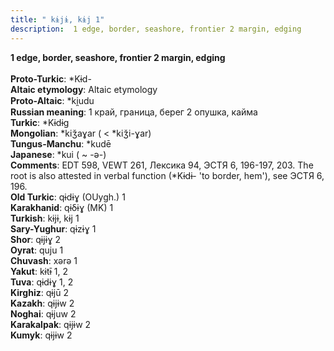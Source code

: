 ```yaml
---
title: " kɨjɨ, kɨj 1"
description:  1 edge, border, seashore, frontier 2 margin, edging
---
```

<strong> 1 edge, border, seashore, frontier 2 margin, edging</strong><br><br>
<strong>Proto-Turkic</strong>:  *Kɨd-<br>
<strong>Altaic etymology</strong>:  Altaic etymology<br>
<strong> Proto-Altaic</strong>:  *ki̯udu<br>
<strong>Russian meaning</strong>:  1 край, граница, берег 2 опушка, кайма<br>
<strong>Turkic</strong>:  *Kɨdɨg<br>
<strong>Mongolian</strong>:  *kiǯaɣar ( < *kiǯi-ɣar)<br>
<strong>Tungus-Manchu</strong>:  *kudē<br>
<strong>Japanese</strong>:  *kui ( ~ -ǝ-)<br>
<strong>Comments</strong>:  EDT 598, VEWT 261, Лексика 94, ЭСТЯ 6, 196-197, 203. The root is also attested in verbal function (*Kɨdɨ- 'to border, hem'), see ЭСТЯ 6, 196.<br>
<strong>Old Turkic</strong>:  qɨdɨɣ (OUygh.) 1<br>
<strong>Karakhanid</strong>:  qɨδɨɣ (MK) 1<br>
<strong>Turkish</strong>:  kɨjɨ, kɨj 1<br>
<strong>Sary-Yughur</strong>:  qɨzɨɣ 1<br>
<strong>Shor</strong>:  qɨjɨɣ 2<br>
<strong>Oyrat</strong>:  quju 1<br>
<strong>Chuvash</strong>:  xǝrǝ 1<br>
<strong>Yakut</strong>:  kɨtɨ̄ 1, 2<br>
<strong>Tuva</strong>:  qɨdɨɣ 1, 2<br>
<strong>Kirghiz</strong>:  qɨjū 2<br>
<strong>Kazakh</strong>:  qɨjɨw 2<br>
<strong>Noghai</strong>:  qɨjuw 2<br>
<strong>Karakalpak</strong>:  qɨjɨw 2<br>
<strong>Kumyk</strong>:  qɨjɨw 2<br>


